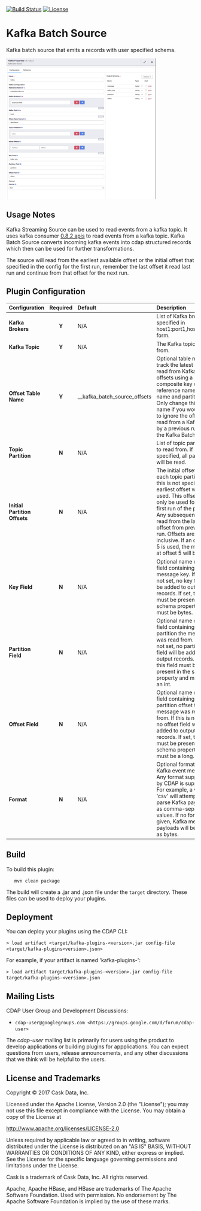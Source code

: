 [![Build Status](https://travis-ci.org/hydrator/kafka-plugins.svg?branch=master)](https://travis-ci.org/hydrator/kafka-plugins) [![License](https://img.shields.io/badge/License-Apache%202.0-blue.svg)](https://opensource.org/licenses/Apache-2.0)

Kafka Batch Source
===========

Kafka batch source that emits a records with user specified schema.

<img align="center" src="kafka-batch-source-plugins-config.png"  width="400" alt="plugin configuration" />

Usage Notes
-----------

Kafka Streaming Source can be used to read events from a kafka topic. It uses kafka consumer [0.8.2 apis](https://kafka.apache.org/082/documentation.html) to read events from a kafka topic. Kafka Batch Source converts incoming kafka events into cdap structured records which then can be used for further transformations. 

The source will read from the earliest available offset or the initial offset that specified in the config for the first run, remember the last offset it read last run and continue from that offset for the next run. 

Plugin Configuration
---------------------

| Configuration | Required | Default | Description |
| :------------ | :------: | :------ | :---------- |
| **Kafka Brokers** | **Y** | N/A | List of Kafka brokers specified in host1:port1,host2:port2 form. |
| **Kafka Topic** | **Y** | N/A | The Kafka topic to read from. |
| **Offset Table Name** | **Y** | __kafka_batch_source_offsets | Optional table name to track the latest offsets read from Kafka. Stores offsets using a composite key of reference name, topic name and partition. Only change this table name if you would like to ignore the offsets read from a Kafka topic by a previous run using the Kafka Batch Source. | 
| **Topic Partition** | **N** | N/A | List of topic partitions to read from. If not specified, all partitions will be read.  |
| **Initial Partition Offsets** | **N** | N/A | The initial offset for each topic partition. If this is not specified, earliest offset will be used. This offset will only be used for the first run of the pipeline. Any subsequent run will read from the latest offset from previous run.  Offsets are inclusive. If an offset of 5 is used, the message at offset 5 will be read. |
| **Key Field** | **N** | N/A | Optional name of the field containing the message key. If this is not set, no key field will be added to output records. If set, this field must be present in the schema property and must be bytes. |
| **Partition Field** | **N** | N/A | Optional name of the field containing the partition the message was read from. If this is not set, no partition field will be added to output records. If set, this field must be present in the schema property and must be an int. |
| **Offset Field** | **N** | N/A | Optional name of the field containing the partition offset the message was read from. If this is not set, no offset field will be added to output records. If set, this field must be present in the schema property and must be a long. |
| **Format** | **N** | N/A | Optional format of the Kafka event message. Any format supported by CDAP is supported. For example, a value of 'csv' will attempt to parse Kafka payloads as comma-separated values. If no format is given, Kafka message payloads will be treated as bytes. |


Build
-----
To build this plugin:

```
   mvn clean package
```    

The build will create a .jar and .json file under the ``target`` directory.
These files can be used to deploy your plugins.

Deployment
----------
You can deploy your plugins using the CDAP CLI:

    > load artifact <target/kafka-plugins-<version>.jar config-file <target/kafka-plugins<version>.json>

For example, if your artifact is named 'kafka-plugins-<version>':

    > load artifact target/kafka-plugins-<version>.jar config-file target/kafka-plugins-<version>.json
    
## Mailing Lists

CDAP User Group and Development Discussions:

* `cdap-user@googlegroups.com <https://groups.google.com/d/forum/cdap-user>`

The *cdap-user* mailing list is primarily for users using the product to develop
applications or building plugins for appplications. You can expect questions from 
users, release announcements, and any other discussions that we think will be helpful 
to the users.

## License and Trademarks

Copyright © 2017 Cask Data, Inc.

Licensed under the Apache License, Version 2.0 (the "License"); you may not use this file except
in compliance with the License. You may obtain a copy of the License at

http://www.apache.org/licenses/LICENSE-2.0

Unless required by applicable law or agreed to in writing, software distributed under the 
License is distributed on an "AS IS" BASIS, WITHOUT WARRANTIES OR CONDITIONS OF ANY KIND, 
either express or implied. See the License for the specific language governing permissions 
and limitations under the License.

Cask is a trademark of Cask Data, Inc. All rights reserved.

Apache, Apache HBase, and HBase are trademarks of The Apache Software Foundation. Used with
permission. No endorsement by The Apache Software Foundation is implied by the use of these marks.      
